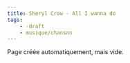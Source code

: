 ```yaml
---
title: Sheryl Crow - All I wanna do
tags:
    - -draft
    - musique/chanson
---
```


Page créée automatiquement, mais vide.
